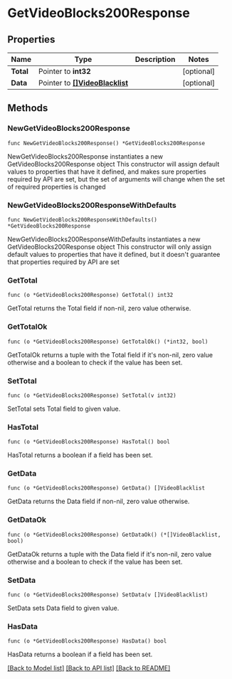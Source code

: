 # GetVideoBlocks200Response

## Properties

Name | Type | Description | Notes
------------ | ------------- | ------------- | -------------
**Total** | Pointer to **int32** |  | [optional] 
**Data** | Pointer to [**[]VideoBlacklist**](VideoBlacklist.md) |  | [optional] 

## Methods

### NewGetVideoBlocks200Response

`func NewGetVideoBlocks200Response() *GetVideoBlocks200Response`

NewGetVideoBlocks200Response instantiates a new GetVideoBlocks200Response object
This constructor will assign default values to properties that have it defined,
and makes sure properties required by API are set, but the set of arguments
will change when the set of required properties is changed

### NewGetVideoBlocks200ResponseWithDefaults

`func NewGetVideoBlocks200ResponseWithDefaults() *GetVideoBlocks200Response`

NewGetVideoBlocks200ResponseWithDefaults instantiates a new GetVideoBlocks200Response object
This constructor will only assign default values to properties that have it defined,
but it doesn't guarantee that properties required by API are set

### GetTotal

`func (o *GetVideoBlocks200Response) GetTotal() int32`

GetTotal returns the Total field if non-nil, zero value otherwise.

### GetTotalOk

`func (o *GetVideoBlocks200Response) GetTotalOk() (*int32, bool)`

GetTotalOk returns a tuple with the Total field if it's non-nil, zero value otherwise
and a boolean to check if the value has been set.

### SetTotal

`func (o *GetVideoBlocks200Response) SetTotal(v int32)`

SetTotal sets Total field to given value.

### HasTotal

`func (o *GetVideoBlocks200Response) HasTotal() bool`

HasTotal returns a boolean if a field has been set.

### GetData

`func (o *GetVideoBlocks200Response) GetData() []VideoBlacklist`

GetData returns the Data field if non-nil, zero value otherwise.

### GetDataOk

`func (o *GetVideoBlocks200Response) GetDataOk() (*[]VideoBlacklist, bool)`

GetDataOk returns a tuple with the Data field if it's non-nil, zero value otherwise
and a boolean to check if the value has been set.

### SetData

`func (o *GetVideoBlocks200Response) SetData(v []VideoBlacklist)`

SetData sets Data field to given value.

### HasData

`func (o *GetVideoBlocks200Response) HasData() bool`

HasData returns a boolean if a field has been set.


[[Back to Model list]](../README.md#documentation-for-models) [[Back to API list]](../README.md#documentation-for-api-endpoints) [[Back to README]](../README.md)


